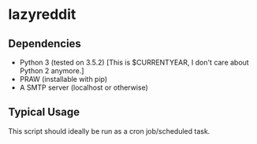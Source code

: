 lazyreddit
=============

## Dependencies ##

- Python 3 (tested on 3.5.2) [This is $CURRENTYEAR, I don't care about Python 2
  anymore.]
- PRAW (installable with pip)
- A SMTP server (localhost or otherwise)

## Typical Usage ##
This script should ideally be run as a cron job/scheduled task.
